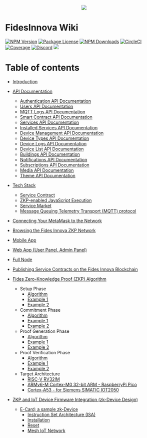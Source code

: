<p align="center">
  <a href="https://fidesinnova.io/" target="blank"><img src="g-c-web-back.png" /></a>
</p>

# FidesInnova Wiki

<a href="https://www.npmjs.com/~nestjscore" target="_blank"><img src="https://img.shields.io/npm/v/@nestjs/core.svg" alt="NPM Version" /></a>
<a href="https://www.npmjs.com/~nestjscore" target="_blank"><img src="https://img.shields.io/npm/l/@nestjs/core.svg" alt="Package License" /></a>
<a href="https://www.npmjs.com/~nestjscore" target="_blank"><img src="https://img.shields.io/npm/dm/@nestjs/common.svg" alt="NPM Downloads" /></a>
<a href="https://circleci.com/gh/nestjs/nest" target="_blank"><img src="https://img.shields.io/circleci/build/github/nestjs/nest/master" alt="CircleCI" /></a>
<a href="https://coveralls.io/github/nestjs/nest?branch=master" target="_blank"><img src="https://coveralls.io/repos/github/nestjs/nest/badge.svg?branch=master#9" alt="Coverage" /></a>
<a href="https://discord.com/invite/NQdM6JGwcs" target="_blank"><img src="https://img.shields.io/badge/discord-online-brightgreen.svg" alt="Discord"/></a>
<a href="https://twitter.com/Fidesinnova" target="_blank"><img src="https://img.shields.io/twitter/follow/nestframework.svg?style=social&label=Follow"></a>

# Table of contents


* [Introduction](introduction.md)
* [API Documentation](apis/main.md)
  * [Authentication API Documentation](apis/authentication.md)
  * [Users API Documentation](apis/users.md)
  * [MQTT Logs API Documentation](apis/mqtt-logs.md)
  * [Smart Contract API Documentation](apis/smart-contract.md)
  * [Services API Documentation](apis/services.md)
  * [Installed Services API Documentation](apis/installed-services.md)
  * [Device Management API Documentation](apis/devices_management.md)
  * [Device Types API Documentation](apis/device-types.md)
  * [Device Logs API Documentation](apis/device-logs.md)
  * [Device List API Documentation](apis/devices_list.md)
  * [Buildings API Documentation](apis/buildings.md)
  * [Notifications API Documentation](apis/notifications.md)
  * [Subscriptions API Documentation](apis/subscriptions.md)
  * [Media API Documentation](apis/media.md)
  * [Theme API Documentation](apis/theme.md)
* [Tech Stack](tech-stack/README.md)
  * [Service Contract](tech-stack/service-contract.md)
  * [ZKP-enabled JavaScript Execution](tech-stack/zkp-enabled-javascript-execution.md)
  * [Service Market](tech-stack/service-market.md)
  * [Message Queuing Telemetry Transport (MQTT) protocol](tech-stack/message-queuing-telemetry-transport-mqtt-protocol.md)
* [Connecting Your MetaMask to the Network](connecting-your-metamask-to-the-network.md)
* [Browsing the Fides Innova ZKP Network](browsing-the-fides-innova-zkp-network.md)
* [Mobile App](mobile-app.md)
* [Web App (User Panel, Admin Panel)](web-app-user-panel-admin-panel.md)
* [Full Node](full-node.md)
* [Publishing Service Contracts on the Fides Innova Blockchain](publishing-service-contracts-on-the-fides-innova-blockchain.md)
* [Fides Zero-Knowledge Proof (ZKP) Algorithm](fides-zero-knowledge-proof-zkp-algorithm/README.md)

  * Setup Phase
    * [Algorithm](fides-zero-knowledge-proof-zkp-algorithm/1-setup-phase/1-1-setup.md)
    * [Example 1](fides-zero-knowledge-proof-zkp-algorithm/1-setup-phase/1-2-example-1.md)
    * [Example 2](fides-zero-knowledge-proof-zkp-algorithm/1-setup-phase/1-3-example-2.md)
  * Commitment Phase
    * [Algorithm](fides-zero-knowledge-proof-zkp-algorithm/2-commitment-phase/2-1-commitment-generation-algorithm.md)
    * [Example 1](fides-zero-knowledge-proof-zkp-algorithm/2-commitment-phase/2-2-example-1.md)
    * [Example 2](fides-zero-knowledge-proof-zkp-algorithm/2-commitment-phase/2-3-example-2.md)
  * Proof Generation Phase
    * [Algorithm](fides-zero-knowledge-proof-zkp-algorithm/3-proof-generation-phase/3-1-proof-generation-algorithm.md)
    * [Example 1](fides-zero-knowledge-proof-zkp-algorithm/3-proof-generation-phase/3-2-example-1.md)
    * [Example 2](fides-zero-knowledge-proof-zkp-algorithm/3-proof-generation-phase/3-3-example-2.md)
  * Proof Verification Phase
    * [Algorithm](fides-zero-knowledge-proof-zkp-algorithm/4-proof-verification-phase/4-1-proof-verification-algorithm.md)
    * [Example 1](fides-zero-knowledge-proof-zkp-algorithm/4-proof-verification-phase/4-2-example-1.md)
    * [Example 2](fides-zero-knowledge-proof-zkp-algorithm/4-proof-verification-phase/4-3-example-2.md)
  * Target Architecture
    * [RISC-V RV32IM](fides-zero-knowledge-proof-zkp-algorithm/5-target-architecture/5-1-target-architecture-risc-v-rv32im.md)
    * [ARMv6-M Cortex-M0 32-bit ARM - RaspberryPi Pico](fides-zero-knowledge-proof-zkp-algorithm/5-target-architecture/5-2-target-architecture-armv6-m-cortex-m0-32-bit-arm-raspberrypi-pico.md)
    * [Cortex-A53 - for Siemens SIMATIC IOT2050](fides-zero-knowledge-proof-zkp-algorithm/5-target-architecture/5-3-target-architecture-cortex-a53-for-siemens-simatic-iot2050.md)
* [ZKP and IoT Device Firmware Integration (zk-Device Design)](zkp-and-iot-device-firmware-integration-zk-device-design/README.md)
  * [E-Card; a sample zk-Device](zkp-and-iot-device-firmware-integration-zk-device-design/e-card-a-sample-zk-device/README.md)
    * [Instruction Set Architecture (ISA)](zkp-and-iot-device-firmware-integration-zk-device-design/e-card-a-sample-zk-device/instruction-set-architecture-isa.md)
    * [Installation](zkp-and-iot-device-firmware-integration-zk-device-design/e-card-a-sample-zk-device/installation.md)
    * [Reset](zkp-and-iot-device-firmware-integration-zk-device-design/e-card-a-sample-zk-device/reset.md)
    * [Mesh IoT Network](zkp-and-iot-device-firmware-integration-zk-device-design/e-card-a-sample-zk-device/mesh-iot-network.md)

